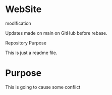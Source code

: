 # WebSite

modification

Updates made on main on GitHub before rebase.

Repository Purpose

This is just a readme file.

# Purpose

This is going to cause some conflict
